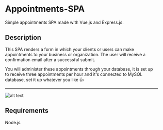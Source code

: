 # Appointments-SPA

Simple appointments SPA made with Vue.js and Express.js.

## Description

This SPA renders a form in which your clients or users can make appointments to your business or organization. The user will receive a confirmation email after a successful submit.

You will administer these appointments through your database, it is set up to receive three appointments per hour and it's connected to MySQL database, set it up whatever you like :thumbsup:

---
![alt text](http://github.com/Denisse-AB/appointments-bilingual-spa/blob/main/client/src/assets/logo.png?raw=true)

## Requirements

Node.js

<!-- ## Installation

```javascript
npm run install

npm run dev
cd client
npm run start
``` -->